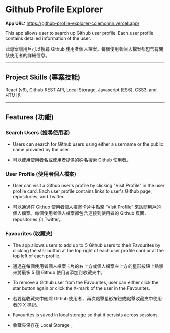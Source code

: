 # Github Profile Explorer

**App URL:** https://github-profile-explorer-cclemonnn.vercel.app/

This app allows user to search up Github user profile. Each user profile contains detailed information of the user.

此專案讓用戶可以搜尋 Github 使用者個人檔案。每個使用者個人檔案都包含有關該使用者的詳細信息。

---

## Project Skills (專案技能)

React (v6), Github REST API, Local Storage, Javascript (ES6), CSS3, and HTML5.

---

## Features (功能)

### Search Users (搜尋使用者)

- Users can search for Github users using either a username or the public name provided by the user.

- 可以使用使用者名或使用者提供的姓名搜索 Github 使用者。

### User Profile (使用者個人檔案)

- User can visit a Github user's profile by clicking "Visit Profile" in the user profile card. Each user profile contains links to user's Github page, repositories, and Twitter.

- 可以通過在 Github 使用者個人檔案卡片中點擊 “Visit Profile” 來訪問用戶的個人檔案。每個使用者個人檔案都包含連接到使用者的 Github 頁面、repositories 和 Twitter。

### Favourites (收藏夾)

- The app allows users to add up to 5 Github users to their Favourites by clicking the star button at the top right of each user profile card or at the top left of each profile.

- 通過在每個使用者個人檔案卡片的右上方或個人檔案左上方的星形按鈕上點擊來將最多 5 個 Github 使用者添加到收藏夾中。

- To remove a Github user from the Favourites, user can either click the star button again or click the X-mark of the user in the Favourites.

- 若要從收藏夾中刪除 Github 使用者，再次點擊星形按鈕或點擊收藏夾中使用者的 X 標記。

- Favourites is saved in local storage so that it persists across sessions.

- 收藏夾保存在 Local Storage 。
